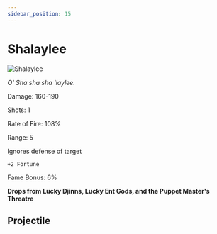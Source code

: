 ```yaml
---
sidebar_position: 15
---
```


# Shalaylee

![Shalaylee](http://i.imgur.com/QEoocg8.png)

<i>O' Sha sha sha 'laylee.</i>

Damage: 160-190

Shots: 1

Rate of Fire: 108% 

Range: 5

Ignores defense of target

    +2 Fortune

Fame Bonus: 6%

**Drops from Lucky Djinns, Lucky Ent Gods, and the Puppet Master's Threatre**

## Projectile
